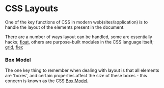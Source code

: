 # CSS Layouts

One of the key functions of CSS in modern web(sites/application) is to handle the layout of the elements present in the document.

There are a number of ways layout can be handled, some are essentially hacks; [float](float), others are purpose-built modules in the CSS language itself; [grid](grid), [flex](flex)

### Box Model

The one key thing to remember when dealing with layout is that all elements are 'boxes', and certain properties affect the size of these boxes - this concern is known as the CSS [Box Model](box-model).
